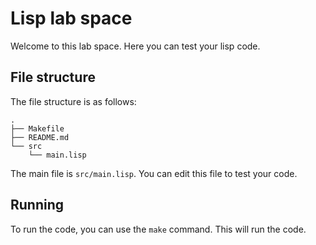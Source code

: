 # Lisp lab space
Welcome to this lab space. Here you can test your lisp code.

## File structure
The file structure is as follows:
```
.
├── Makefile
├── README.md
└── src
    └── main.lisp
```

The main file is `src/main.lisp`. You can edit this file to test your code.

## Running
To run the code, you can use the `make` command. This will run the code.
